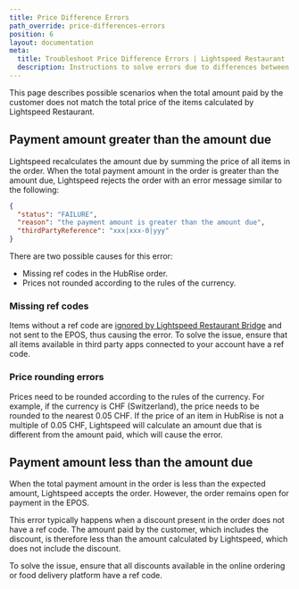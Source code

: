 ```yaml
---
title: Price Difference Errors
path_override: price-differences-errors
position: 6
layout: documentation
meta:
  title: Troubleshoot Price Difference Errors | Lightspeed Restaurant | HubRise
  description: Instructions to solve errors due to differences between the total amount paid and the total price of items in a Lightspeed order.
---
```


This page describes possible scenarios when the total amount paid by the customer does not match the total price of the items calculated by Lightspeed Restaurant.

## Payment amount greater than the amount due

Lightspeed recalculates the amount due by summing the price of all items in the order. When the total payment amount in the order is greater than the amount due, Lightspeed rejects the order with an error message similar to the following:

```json
{
  "status": "FAILURE",
  "reason": "the payment amount is greater than the amount due",
  "thirdPartyReference": "xxx|xxx-0|yyy"
}
```

There are two possible causes for this error:

- Missing ref codes in the HubRise order.
- Prices not rounded according to the rules of the currency.

### Missing ref codes

Items without a ref code are [ignored by Lightspeed Restaurant Bridge](/apps/lightspeed-restaurant/push-orders#items-and-options) and not sent to the EPOS, thus causing the error. To solve the issue, ensure that all items available in third party apps connected to your account have a ref code.

### Price rounding errors

Prices need to be rounded according to the rules of the currency. For example, if the currency is CHF (Switzerland), the price needs to be rounded to the nearest 0.05 CHF. If the price of an item in HubRise is not a multiple of 0.05 CHF, Lightspeed will calculate an amount due that is different from the amount paid, which will cause the error.

## Payment amount less than the amount due

When the total payment amount in the order is less than the expected amount, Lightspeed accepts the order.
However, the order remains open for payment in the EPOS.

This error typically happens when a discount present in the order does not have a ref code.
The amount paid by the customer, which includes the discount, is therefore less than the amount calculated by Lightspeed, which does not include the discount.

To solve the issue, ensure that all discounts available in the online ordering or food delivery platform have a ref code.
